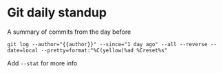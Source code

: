 Git daily standup
=================

A summary of commits from the day before

```
git log --author="{{author}}" --since="1 day ago" --all --reverse --date=local --pretty=format:"%C(yellow)%ad %Creset%s"
```

Add `--stat` for more info
